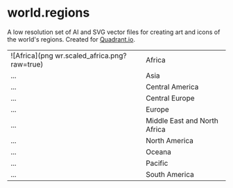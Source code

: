 world.regions
=============

A low resolution set of AI and SVG vector files for creating art and icons of the world's regions. Created for [Quadrant.io](http://www.quadrant.io "Quadrant.io").

<table>
    <tr>
        <td>![Africa](png wr.scaled_africa.png?raw=true)</td>
        <td>Africa</td>
    </tr>
    <tr>
        <td>...</td>
        <td>Asia</td>
    </tr>
    <tr>
        <td>...</td>
        <td>Central America</td>
    </tr>
    <tr>
        <td>...</td>
        <td>Central Europe</td>
    </tr>
    <tr>
        <td>...</td>
        <td>Europe</td>
    </tr>
    <tr>
        <td>...</td>
        <td>Middle East and North Africa</td>
    </tr>
    <tr>
        <td>...</td>
        <td>North America</td>
    </tr>
    <tr>
        <td>...</td>
        <td>Oceana</td>
    </tr>
    <tr>
        <td>...</td>
        <td>Pacific</td>
    </tr>
    <tr>
        <td>...</td>
        <td>South America</td>
    </tr>
</table>